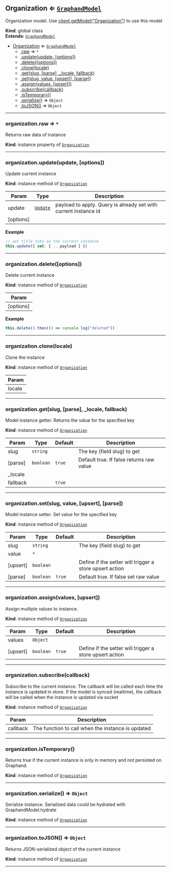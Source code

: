 <a name="Organization"></a>

## Organization ⇐ [<code>GraphandModel</code>](GraphandModel.md#GraphandModel)
Organization model. Use [client.getModel("Organization")](Client.md#Client+getModel) to use this model

**Kind**: global class  
**Extends**: [<code>GraphandModel</code>](GraphandModel.md#GraphandModel)  

* [Organization](Organization.md#Organization) ⇐ [<code>GraphandModel</code>](GraphandModel.md#GraphandModel)
    * [.raw](#GraphandModel+raw) ⇒ <code>\*</code>
    * [.update(update, [options])](#GraphandModel+update)
    * [.delete([options])](#GraphandModel+delete)
    * [.clone(locale)](#GraphandModel+clone)
    * [.get(slug, [parse], _locale, fallback)](#GraphandModel+get)
    * [.set(slug, value, [upsert], [parse])](#GraphandModel+set)
    * [.assign(values, [upsert])](#GraphandModel+assign)
    * [.subscribe(callback)](#GraphandModel+subscribe)
    * [.isTemporary()](#GraphandModel+isTemporary)
    * [.serialize()](#GraphandModel+serialize) ⇒ <code>Object</code>
    * [.toJSON()](#GraphandModel+toJSON) ⇒ <code>Object</code>


* * *

<a name="GraphandModel+raw"></a>

### organization.raw ⇒ <code>\*</code>
Returns raw data of instance

**Kind**: instance property of [<code>Organization</code>](Organization.md#Organization)  

* * *

<a name="GraphandModel+update"></a>

### organization.update(update, [options])
Update current instance

**Kind**: instance method of [<code>Organization</code>](Organization.md#Organization)  

| Param | Type | Description |
| --- | --- | --- |
| update | [<code>Update</code>](typedef.md#Update) | payload to apply. Query is already set with current instance id |
| [options] |  |  |

**Example**  
```js
// set title toto on the current instance
this.update({ set: { ...payload } })
```

* * *

<a name="GraphandModel+delete"></a>

### organization.delete([options])
Delete current instance

**Kind**: instance method of [<code>Organization</code>](Organization.md#Organization)  

| Param |
| --- |
| [options] | 

**Example**  
```js
this.delete().then(() => console.log("deleted"))
```

* * *

<a name="GraphandModel+clone"></a>

### organization.clone(locale)
Clone the instance

**Kind**: instance method of [<code>Organization</code>](Organization.md#Organization)  

| Param |
| --- |
| locale | 


* * *

<a name="GraphandModel+get"></a>

### organization.get(slug, [parse], _locale, fallback)
Model instance getter. Returns the value for the specified key

**Kind**: instance method of [<code>Organization</code>](Organization.md#Organization)  

| Param | Type | Default | Description |
| --- | --- | --- | --- |
| slug | <code>string</code> |  | The key (field slug) to get |
| [parse] | <code>boolean</code> | <code>true</code> | Default true. If false returns raw value |
| _locale |  |  |  |
| fallback |  | <code>true</code> |  |


* * *

<a name="GraphandModel+set"></a>

### organization.set(slug, value, [upsert], [parse])
Model instance setter. Set value for the specified key

**Kind**: instance method of [<code>Organization</code>](Organization.md#Organization)  

| Param | Type | Default | Description |
| --- | --- | --- | --- |
| slug | <code>string</code> |  | The key (field slug) to get |
| value | <code>\*</code> |  |  |
| [upsert] | <code>boolean</code> |  | Define if the setter will trigger a store upsert action |
| [parse] | <code>boolean</code> | <code>true</code> | Default true. If false set raw value |


* * *

<a name="GraphandModel+assign"></a>

### organization.assign(values, [upsert])
Assign multiple values to instance.

**Kind**: instance method of [<code>Organization</code>](Organization.md#Organization)  

| Param | Type | Default | Description |
| --- | --- | --- | --- |
| values | <code>Object</code> |  |  |
| [upsert] | <code>boolean</code> | <code>true</code> | Define if the setter will trigger a store upsert action |


* * *

<a name="GraphandModel+subscribe"></a>

### organization.subscribe(callback)
Subscribe to the current instance. The callback will be called each time the instance is updated in store.
If the model is synced (realtime), the callback will be called when the instance is updated via socket

**Kind**: instance method of [<code>Organization</code>](Organization.md#Organization)  

| Param | Description |
| --- | --- |
| callback | The function to call when the instance is updated |


* * *

<a name="GraphandModel+isTemporary"></a>

### organization.isTemporary()
Returns true if the current instance is only in memory and not persisted on Graphand.

**Kind**: instance method of [<code>Organization</code>](Organization.md#Organization)  

* * *

<a name="GraphandModel+serialize"></a>

### organization.serialize() ⇒ <code>Object</code>
Serialize instance. Serialized data could be hydrated with GraphandModel.hydrate

**Kind**: instance method of [<code>Organization</code>](Organization.md#Organization)  

* * *

<a name="GraphandModel+toJSON"></a>

### organization.toJSON() ⇒ <code>Object</code>
Returns JSON-serialized object of the current instance

**Kind**: instance method of [<code>Organization</code>](Organization.md#Organization)  

* * *

